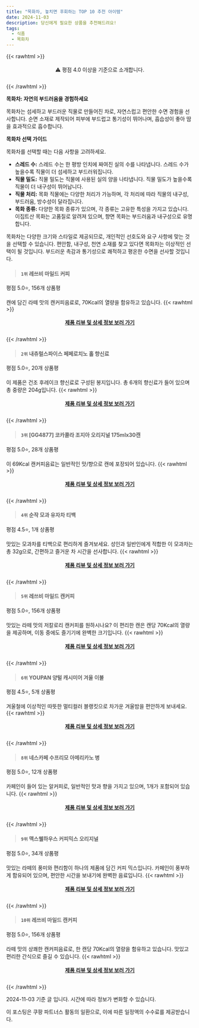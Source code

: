 ```yaml
---
title: "목화차, 놓치면 후회하는 TOP 10 추천 아이템"
date: 2024-11-03
description: 당신에게 필요한 상품을 추천해드려요!
tags:
  - 식품
  - 목화차
---
```

{{< rawhtml >}}<div class="toc" style="text-align: center; height: 50px; line-height: 2;">  <p>⚠️ 평점 4.0 이상을 기준으로 소개합니다.<br></p></div> {{< /rawhtml >}}

**목화차: 자연의 부드러움을 경험하세요**

목화차는 섬세하고 부드러운 직물로 만들어진 차로, 자연스럽고 편안한 수면 경험을 선사합니다. 순면 소재로 제작되어 피부에 부드럽고 통기성이 뛰어나며, 흡습성이 좋아 땀을 효과적으로 흡수합니다.

**목화차 선택 가이드**

목화차를 선택할 때는 다음 사항을 고려하세요.

* **스레드 수:** 스레드 수는 한 평방 인치에 짜여진 실의 수를 나타냅니다. 스레드 수가 높을수록 직물이 더 섬세하고 부드러워집니다.
* **직물 밀도:** 직물 밀도는 직물에 사용된 실의 양을 나타냅니다. 직물 밀도가 높을수록 직물이 더 내구성이 뛰어납니다.
* **직물 처리:** 목화 직물에는 다양한 처리가 가능하며, 각 처리에 따라 직물의 내구성, 부드러움, 방수성이 달라집니다.
* **목화 종류:** 다양한 목화 종류가 있으며, 각 종류는 고유한 특성을 가지고 있습니다. 이집트산 목화는 고품질로 알려져 있으며, 향면 목화는 부드러움과 내구성으로 유명합니다.

목화차는 다양한 크기와 스타일로 제공되므로, 개인적인 선호도와 요구 사항에 맞는 것을 선택할 수 있습니다. 편안함, 내구성, 천연 소재를 찾고 있다면 목화차는 이상적인 선택이 될 것입니다. 부드러운 촉감과 통기성으로 쾌적하고 평온한 수면을 선사할 것입니다.


>#### `1위` 레쓰비 마일드 커피
평점 5.0⭐, 156개 상품평

캔에 담긴 라떼 맛의 캔커피음료로, 70Kcal의 열량을 함유하고 있습니다.
{{< rawhtml >}}<div class="toc" style="text-align: center; height: 50px; line-height: 2;"><p><b><a href="https://link.coupang.com/re/AFFSDP?lptag=AF5033054&pageKey=8401714195&itemId=19067836855&vendorItemId=87108657031&traceid=V0-153-77666b01fdde3799&requestid=20241103200428325019110989&token=31850C%7CGM">제품 리뷰 및 상세 정보 보러 가기</a></b><br></p> </div>{{< /rawhtml >}}

>#### `2위` 내츄럴스파이스 페페로치노 홀 향신료
평점 5.0⭐, 20개 상품평

이 제품은 건조 후레이크 향신료로 구성된 봉지입니다. 총 6개의 향신료가 들어 있으며 총 중량은 204g입니다.
{{< rawhtml >}}<div class="toc" style="text-align: center; height: 50px; line-height: 2;"><p><b><a href="https://link.coupang.com/re/AFFSDP?lptag=AF5033054&pageKey=8167319542&itemId=22948221821&vendorItemId=4877416340&traceid=V0-153-de8c1da6aab44cd4&requestid=20241103200428325019110989&token=31850C%7CGM">제품 리뷰 및 상세 정보 보러 가기</a></b><br></p> </div>{{< /rawhtml >}}

>#### `3위` [GG4877] 코카콜라 조지아 오리지널 175mlx30캔
평점 5.0⭐, 28개 상품평

이 69Kcal 캔커피음료는 일반적인 맛/향으로 캔에 포장되어 있습니다.
{{< rawhtml >}}<div class="toc" style="text-align: center; height: 50px; line-height: 2;"><p><b><a href="https://link.coupang.com/re/AFFSDP?lptag=AF5033054&pageKey=407124&itemId=7964232921&vendorItemId=3000329491&traceid=V0-153-90ed69e08bb0dede&requestid=20241103200428325019110989&token=31850C%7CGM">제품 리뷰 및 상세 정보 보러 가기</a></b><br></p> </div>{{< /rawhtml >}}

>#### `4위` 순작 모과 유자차 티백
평점 4.5⭐, 1개 상품평

맛있는 모과차를 티백으로 편리하게 즐겨보세요. 성인과 일반인에게 적합한 이 모과차는 총 32g으로, 간편하고 즐거운 차 시간을 선사합니다.
{{< rawhtml >}}<div class="toc" style="text-align: center; height: 50px; line-height: 2;"><p><b><a href="https://link.coupang.com/re/AFFSDP?lptag=AF5033054&pageKey=2309732078&itemId=3983238518&vendorItemId=71967552086&traceid=V0-153-f9a11b72e15af9d3&requestid=20241103200428325019110989&token=31850C%7CGM">제품 리뷰 및 상세 정보 보러 가기</a></b><br></p> </div>{{< /rawhtml >}}

>#### `5위` 레쓰비 마일드 캔커피
평점 5.0⭐, 156개 상품평

맛있는 라떼 맛의 저칼로리 캔커피를 원하시나요? 이 편리한 캔은 캔당 70Kcal의 열량을 제공하며, 이동 중에도 즐기기에 완벽한 크기입니다.
{{< rawhtml >}}<div class="toc" style="text-align: center; height: 50px; line-height: 2;"><p><b><a href="https://link.coupang.com/re/AFFSDP?lptag=AF5033054&pageKey=8401714195&itemId=23081271363&vendorItemId=87108657041&traceid=V0-153-77666b01fdde3799&requestid=20241103200428325019110989&token=31850C%7CGM">제품 리뷰 및 상세 정보 보러 가기</a></b><br></p> </div>{{< /rawhtml >}}

>#### `6위` YOUPAN 양털 캐시미어 겨울 이불
평점 4.5⭐, 5개 상품평

겨울철에 이상적인 따뜻한 멀티컬러 블랭킷으로 차가운 겨울밤을 편안하게 보내세요.
{{< rawhtml >}}<div class="toc" style="text-align: center; height: 50px; line-height: 2;"><p><b><a href="https://link.coupang.com/re/AFFSDP?lptag=AF5033054&pageKey=8329391781&itemId=20735946354&vendorItemId=87164277012&traceid=V0-153-d6eac450f6aa9fa7&requestid=20241103200428325019110989&token=31850C%7CGM">제품 리뷰 및 상세 정보 보러 가기</a></b><br></p> </div>{{< /rawhtml >}}

>#### `8위` 네스카페 수프리모 아메리카노 병
평점 5.0⭐, 12개 상품평

카페인이 들어 있는 알커피로, 일반적인 맛과 향을 가지고 있으며, 1개가 포함되어 있습니다.
{{< rawhtml >}}<div class="toc" style="text-align: center; height: 50px; line-height: 2;"><p><b><a href="https://link.coupang.com/re/AFFSDP?lptag=AF5033054&pageKey=6151126303&itemId=11873347630&vendorItemId=3000249419&traceid=V0-153-8326256cfa9739d5&requestid=20241103200428325019110989&token=31850C%7CGM">제품 리뷰 및 상세 정보 보러 가기</a></b><br></p> </div>{{< /rawhtml >}}

>#### `9위` 맥스웰하우스 커피믹스 오리지널
평점 5.0⭐, 34개 상품평

맛있는 라떼의 풍미와 편리함이 하나의 제품에 담긴 커피 믹스입니다. 카페인이 풍부하게 함유되어 있으며, 편안한 시간을 보내기에 완벽한 음료입니다.
{{< rawhtml >}}<div class="toc" style="text-align: center; height: 50px; line-height: 2;"><p><b><a href="https://link.coupang.com/re/AFFSDP?lptag=AF5033054&pageKey=4663207767&itemId=625952248&vendorItemId=3000128508&traceid=V0-153-5e7b0be4d88ce3dc&requestid=20241103200428325019110989&token=31850C%7CGM">제품 리뷰 및 상세 정보 보러 가기</a></b><br></p> </div>{{< /rawhtml >}}

>#### `10위` 레쓰비 마일드 캔커피
평점 5.0⭐, 156개 상품평

라떼 맛의 상쾌한 캔커피음료로, 한 캔당 70Kcal의 열량을 함유하고 있습니다. 맛있고 편리한 간식으로 즐길 수 있습니다.
{{< rawhtml >}}<div class="toc" style="text-align: center; height: 50px; line-height: 2;"><p><b><a href="https://link.coupang.com/re/AFFSDP?lptag=AF5033054&pageKey=8401714195&itemId=17569751829&vendorItemId=3000332845&traceid=V0-153-77666b01fdde3799&requestid=20241103200428325019110989&token=31850C%7CGM">제품 리뷰 및 상세 정보 보러 가기</a></b><br></p> </div>{{< /rawhtml >}}


2024-11-03 기준 글 입니다.
시간에 따라 정보가 변화할 수 있습니다.

이 포스팅은 쿠팡 파트너스 활동의 일환으로, 이에 따른 일정액의 수수료를 제공받습니다.